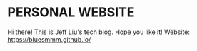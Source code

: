 # PERSONAL WEBSITE
Hi there! This is Jeff Liu's tech blog. Hope you like it!
Website: https://bluesmmm.github.io/

